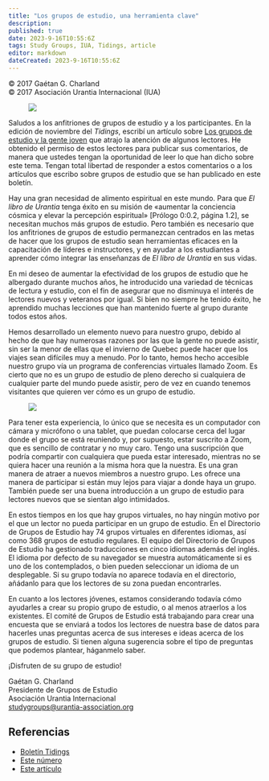 ```yaml
---
title: "Los grupos de estudio, una herramienta clave"
description: 
published: true
date: 2023-9-16T10:55:6Z
tags: Study Groups, IUA, Tidings, article
editor: markdown
dateCreated: 2023-9-16T10:55:6Z
---
```


<p class="v-card v-sheet theme--light gray lighten-3 px-2">© 2017 Gaétan G. Charland<br>© 2017 Asociación Urantia Internacional (IUA)</p>


<figure id="Figure_1" class="image urantiapedia image-style-align-left">
<img src="/image/article/IUA_Tidings/Gaetn-Charland-150x150.jpg">
</figure>

Saludos a los anfitriones de grupos de estudio y a los participantes. En la edición de noviembre del _Tidings_, escribí un artículo sobre [Los grupos de estudio y la gente joven](http://urantia-association.org/newsletter/tidings-november-2016/#23084) que atrajo la atención de algunos lectores. He obtenido el permiso de estos lectores para publicar sus comentarios, de manera que ustedes tengan la oportunidad de leer lo que han dicho sobre este tema. Tengan total libertad de responder a estos comentarios o a los artículos que escribo sobre grupos de estudio que se han publicado en este boletín.

Hay una gran necesidad de alimento espiritual en este mundo. Para que _El libro de Urantia_ tenga éxito en su misión de «aumentar la conciencia cósmica y elevar la percepción espiritual» \[Prólogo 0:0.2, página 1.2\], se necesitan muchos más grupos de estudio. Pero también es necesario que los anfitriones de grupos de estudio permanezcan centrados en las metas de hacer que los grupos de estudio sean herramientas eficaces en la capacitación de líderes e instructores, y en ayudar a los estudiantes a aprender cómo integrar las enseñanzas de _El libro de Urantia_ en sus vidas.

En mi deseo de aumentar la efectividad de los grupos de estudio que he albergado durante muchos años, he introducido una variedad de técnicas de lectura y estudio, con el fin de asegurar que no disminuya el interés de lectores nuevos y veteranos por igual. Si bien no siempre he tenido éxito, he aprendido muchas lecciones que han mantenido fuerte al grupo durante todos estos años.

Hemos desarrollado un elemento nuevo para nuestro grupo, debido al hecho de que hay numerosas razones por las que la gente no puede asistir, sin ser la menor de ellas que el invierno de Quebec puede hacer que los viajes sean difíciles muy a menudo. Por lo tanto, hemos hecho accesible nuestro grupo vía un programa de conferencias virtuales llamado Zoom. Es cierto que no es un grupo de estudio de pleno derecho si cualquiera de cualquier parte del mundo puede asistir, pero de vez en cuando tenemos visitantes que quieren ver cómo es un grupo de estudio.

<figure id="Figure_2" class="image urantiapedia image-style-align-right">
<img src="/image/article/IUA_Tidings/UB-study-group-300x199.jpg">
</figure>

Para tener esta experiencia, lo único que se necesita es un computador con cámara y micrófono o una tablet, que puedan colocarse cerca del lugar donde el grupo se está reuniendo y, por supuesto, estar suscrito a Zoom, que es sencillo de contratar y no muy caro. Tengo una suscripción que podría compartir con cualquiera que pueda estar interesado, mientras no se quiera hacer una reunión a la misma hora que la nuestra. Es una gran manera de atraer a nuevos miembros a nuestro grupo. Les ofrece una manera de participar si están muy lejos para viajar a donde haya un grupo. También puede ser una buena introducción a un grupo de estudio para lectores nuevos que se sientan algo intimidados.

En estos tiempos en los que hay grupos virtuales, no hay ningún motivo por el que un lector no pueda participar en un grupo de estudio. En el Directorio de Grupos de Estudio hay 74 grupos virtuales en diferentes idiomas, así como 368 grupos de estudio regulares. El equipo del Directorio de Grupos de Estudio ha gestionado traducciones en cinco idiomas además del inglés. El idioma por defecto de su navegador se muestra automáticamente si es uno de los contemplados, o bien pueden seleccionar un idioma de un desplegable. Si su grupo todavía no aparece todavía en el directorio, añádanlo para que los lectores de su zona puedan encontrarles.

En cuanto a los lectores jóvenes, estamos considerando todavía cómo ayudarles a crear su propio grupo de estudio, o al menos atraerlos a los existentes. El comité de Grupos de Estudio está trabajando para crear una encuesta que se enviará a todos los lectores de nuestra base de datos para hacerles unas preguntas acerca de sus intereses e ideas acerca de los grupos de estudio. Si tienen alguna sugerencia sobre el tipo de preguntas que podemos plantear, háganmelo saber.

¡Disfruten de su grupo de estudio!

Gaétan G. Charland  
Presidente de Grupos de Estudio  
Asociación Urantia Internacional  
[studygroups@urantia-association.org](mailto:studygroups@urantia-association.org)

## Referencias

- [Boletín Tidings](https://urantia-association.org/acerca-del-boletin-tidings/?lang=es)
- [Este número](https://urantia-association.org/newsletter/tidings-marzo-2017/?lang=es)
- [Este artículo](https://urantia-association.org/los-grupos-de-estudio-una-herramienta-clave/?lang=es)

